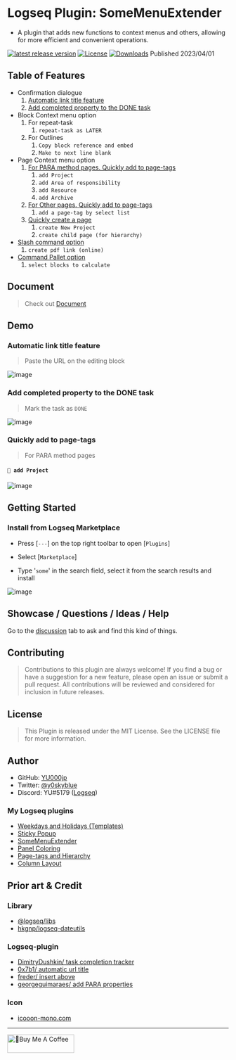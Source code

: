 # Logseq Plugin: SomeMenuExtender

 - A plugin that adds new functions to context menus and others, allowing for more efficient and convenient operations.

[![latest release version](https://img.shields.io/github/v/release/YU000jp/logseq-plugin-some-menu-extender)](https://github.com/YU000jp/logseq-plugin-some-menu-extender/releases)
[![License](https://img.shields.io/github/license/YU000jp/logseq-plugin-some-menu-extender?color=blue)](https://github.com/YU000jp/logseq-plugin-some-menu-extender/blob/main/LICENSE)
[![Downloads](https://img.shields.io/github/downloads/YU000jp/logseq-plugin-some-menu-extender/total.svg)](https://github.com/YU000jp/logseq-plugin-some-menu-extender/releases)
 Published 2023/04/01

## Table of Features

- Confirmation dialogue
    1. [Automatic link title feature](https://github.com/YU000jp/logseq-plugin-some-menu-extender/wiki/Document#automatic-link-title-feature)
    1. [Add completed property to the DONE task](https://github.com/YU000jp/logseq-plugin-some-menu-extender/wiki/Document#add-completed-proえerty-to-the-done-task)
- Block Context menu option
    1. For repeat-task
        1. `repeat-task as LATER`
    1. For Outlines
        1. `Copy block reference and embed`
        1. `Make to next line blank`
- Page Context menu option
    1. [For PARA method pages. Quickly add to page-tags](https://github.com/YU000jp/logseq-plugin-some-menu-extender/wiki/Document#for-para-method-pages-quickly-add-to-page-tags)
        1. `add Project`
        1. `add Area of responsibility`
        1. `add Resource`
        1. `add Archive`
    1. [For Other pages. Quickly add to page-tags](https://github.com/YU000jp/logseq-plugin-some-menu-extender/wiki/Document#for-other-pages-quickly-add-to-page-tags)
        1. `add a page-tag by select list`
    1. [Quickly create a page](https://github.com/YU000jp/logseq-plugin-some-menu-extender/wiki/Document#quickly-create-a-page)
        1. `create New Project`
        1. `create child page (for hierarchy)`
- [Slash command option](https://github.com/YU000jp/logseq-plugin-some-menu-extender/wiki/Document#slash-command-option)
    1. `create pdf link (online)`
 - [Command Pallet option](https://github.com/YU000jp/logseq-plugin-some-menu-extender/wiki/Document#command-pallet-option)
    1. `select blocks to calculate`

## Document

> Check out [Document](https://github.com/YU000jp/logseq-plugin-some-menu-extender/wiki/Document)

## Demo

### Automatic link title feature

> Paste the URL on the editing block

![image](https://github.com/YU000jp/logseq-plugin-some-menu-extender/assets/111847207/1d67d7fb-bb2f-42d7-bc0c-f19e27bb5419)

### Add completed property to the DONE task

> Mark the task as `DONE`

![image](https://github.com/YU000jp/logseq-plugin-some-menu-extender/assets/111847207/7cf6ec68-8441-4398-b195-15c757e1d2de)

### Quickly add to page-tags

> For PARA method pages

#### `🎨 add Project`
  
![image](https://user-images.githubusercontent.com/111847207/226155740-02c6bc12-2930-4409-9acd-d3dc7f899514.gif)

## Getting Started

### Install from Logseq Marketplace

- Press [`---`] on the top right toolbar to open [`Plugins`]

- Select [`Marketplace`]

- Type '`some`' in the search field, select it from the search results and install

![image](https://user-images.githubusercontent.com/111847207/229358935-9a6cfb57-4978-42fc-9197-a962c8ecca33.png)

## Showcase / Questions / Ideas / Help

Go to the [discussion](https://github.com/YU000jp/logseq-plugin-some-menu-extender/discussions) tab to ask and find this kind of things.

## Contributing

> Contributions to this plugin are always welcome! If you find a bug or have a suggestion for a new feature, please open an issue or submit a pull request. All contributions will be reviewed and considered for inclusion in future releases.

## License

> This Plugin is released under the MIT License. See the LICENSE file for more information.

## Author

* GitHub: [YU000jp](https://github.com/YU000jp)
* Twitter: [@y0skyblue](https://twitter.com/y0skyblue)
* Discord: YU#5179 ([Logseq](https://discord.gg/logseq))

### My Logseq plugins

- [Weekdays and Holidays (Templates)](https://github.com/YU000jp/logseq-plugin-weekdays-and-weekends)
- [Sticky Popup](https://github.com/YU000jp/logseq-plugin-sticky-popup)
- [SomeMenuExtender](https://github.com/YU000jp/logseq-plugin-some-menu-extender)
- [Panel Coloring](https://github.com/YU000jp/logseq-plugin-panel-coloring)
- [Page-tags and Hierarchy](https://github.com/YU000jp/logseq-page-tags-and-hierarchy)
- [Column Layout](https://github.com/YU000jp/Logseq-column-Layout)

## Prior art & Credit

### Library

- [@logseq/libs](https://logseq.github.io/plugins/)
- [hkgnp/logseq-dateutils](https://github.com/hkgnp/logseq-dateutils)

### Logseq-plugin

- [DimitryDushkin/ task completion tracker](https://github.com/DimitryDushkin/logseq-plugin-task-check-date)
- [0x7b1/ automatic url title](https://github.com/0x7b1/logseq-plugin-automatic-url-title)
- [freder/ insert above](https://github.com/freder/logseq-plugin-insert-above)
- [georgeguimaraes/ add PARA properties](https://github.com/georgeguimaraes/logseq-plugin-add-PARA-properties)

### Icon

- [icooon-mono.com](https://icooon-mono.com/12611-%e3%83%a1%e3%83%8b%e3%83%a5%e3%83%bc%e3%81%ae%e3%83%95%e3%83%aa%e3%83%bc%e3%82%a2%e3%82%a4%e3%82%b3%e3%83%b316/)

---

<a href="https://www.buymeacoffee.com/yu000japan" target="_blank"><img src="https://cdn.buymeacoffee.com/buttons/v2/default-violet.png" alt="🍌Buy Me A Coffee" style="height: 42px;width: 152px" ></a>
